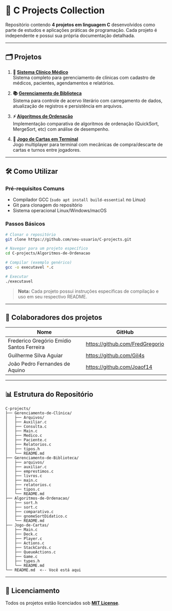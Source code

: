 # 🚀 C Projects Collection

Repositório contendo **4 projetos em linguagem C** desenvolvidos como parte de estudos e aplicações práticas de programação. Cada projeto é independente e possui sua própria documentação detalhada.

---

## 🗂️ Projetos

1. **🏥 [Sistema Clínico Médico](/Gerenciamento-de-Clínica)**  
   Sistema completo para gerenciamento de clínicas com cadastro de médicos, pacientes, agendamentos e relatórios.

2. **📚 [Gerenciamento de Biblioteca](/Gerenciamento-de-Biblioteca)**  
   Sistema para controle de acervo literário com carregamento de dados, atualização de registros e persistência em arquivos.

3. **⚡ [Algoritmos de Ordenação](/Algoritmos-de-Ordenacao)**  
   Implementação comparativa de algoritmos de ordenação (QuickSort, MergeSort, etc) com análise de desempenho.

4. **🎴 [Jogo de Cartas em Terminal](/Jogo-de-Cartas)**  
   Jogo multiplayer para terminal com mecânicas de compra/descarte de cartas e turnos entre jogadores.

---

## 🛠️ Como Utilizar

### Pré-requisitos Comuns
- Compilador GCC (`sudo apt install build-essential` no Linux)
- Git para clonagem do repositório
- Sistema operacional Linux/Windows/macOS

### Passos Básicos
```bash
# Clonar o repositório
git clone https://github.com/seu-usuario/C-projects.git

# Navegar para um projeto específico
cd C-projects/Algoritmos-de-Ordenacao

# Compilar (exemplo genérico)
gcc -o executavel *.c

# Executar
./executavel
```

> **Nota:** Cada projeto possui instruções específicas de compilação e uso em seu respectivo README.

---

## 👥 Colaboradores dos projetos


| Nome | GitHub | 
|------|--------|
| Frederico Gregório Emídio Santos Ferreira | https://github.com/FredGregorio | 
| Guilherme Silva Aguiar | https://github.com/Gil4s | 
| João Pedro Fernandes de Aquino| https://github.com/Joaof14 | 


---

## 📊 Estrutura do Repositório
```plaintext
C-projects/
├── Gerenciamento-de-Clínica/
│   ├── Arquivos/
│   ├── Auxiliar.c
│   ├── Consulta.c
│   ├── Main.c
│   ├── Medico.c
│   ├── Paciente.c
│   ├── Relatorios.c
│   ├── tipos.h
│   └── README.md
├── Gerenciamento-de-Biblioteca/
│   ├── arquivos/
│   ├── auxiliar.c
│   ├── emprestimos.c
│   ├── livros.c
│   ├── main.c
│   ├── relatorios.c
│   ├── tipos.c
│   └── README.md
├── Algoritmos-de-Ordenacao/
│   ├── sort.h
│   ├── sort.c
│   ├── comparativo.c
│   ├── gnomeSortDidatico.c
│   └── README.md
├── Jogo-de-Cartas/
│   ├── Main.c
│   ├── Deck.c
│   ├── Player.c
│   ├── Actions.c
│   ├── StackCards.c
│   ├── QueueActions.c
│   ├── Game.c
│   ├── types.h
│   └── README.md
└── README.md  <-- Você está aqui
```

---

## 📝 Licenciamento
Todos os projetos estão licenciados sob **[MIT License](https://opensource.org/licenses/MIT)**.


